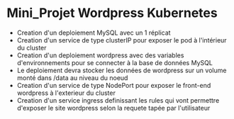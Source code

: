 # Mini_Projet Wordpress Kubernetes


- Creation d'un deploiement MySQL avec un 1 réplicat
- Creation d'un service de type clusterIP pour exposer le pod à  l'intérieur du cluster
- Creation d'un deploiement wordpress avec des variables d'environnements pour se connecter à la base de données MySQL 
- Le deploiement devra stocker les données de wordpress sur un volume monté  dans /data au niveau du noeud
- Creation d'un service de type NodePort pour exposer le front-end wordpress à l'exterieur du cluster
- Creation d'un service ingress definissant les rules qui vont permettre d'exposer le site wordpress selon la requete tapée par l'utilisateur

